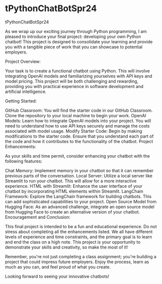 # tPythonChatBotSpr24
tPythonChatBotSpr24

As we wrap up our exciting journey through Python programming, I am pleased to introduce your final project: developing your own Python chatbot! This project is designed to consolidate your learning and provide you with a tangible piece of work that you can showcase to potential employers.

Project Overview:

Your task is to create a functional chatbot using Python. This will involve integrating OpenAI models and familiarizing yourselves with API keys and model pricing. This project will be both challenging and rewarding, providing you with practical experience in software development and artificial intelligence.

Getting Started:

GitHub Classroom: You will find the starter code in our GitHub Classroom. Clone the repository to your local machine to begin your work.
OpenAI Models: Learn how to integrate OpenAI models into your project. You will need to understand how to use API keys securely and manage the costs associated with model usage.
Modify Starter Code: Begin by making modifications to the starter code. Ensure that you understand each part of the code and how it contributes to the functionality of the chatbot.
Project Enhancements:

As your skills and time permit, consider enhancing your chatbot with the following features:

Chat Memory: Implement memory in your chatbot so that it can remember previous parts of the conversation.
Local Server: Utilize a local server like Streamlit to run your chatbot. This will allow for a more interactive experience.
HTML with Streamlit: Enhance the user interface of your chatbot by incorporating HTML elements within Streamlit.
LangChain Framework: Explore the LangChain framework for building chatbots. This can add sophisticated capabilities to your project.
Open Source Model from Hugging Face: As an advanced challenge, integrate an open source model from Hugging Face to create an alternative version of your chatbot.
Encouragement and Conclusion:

This final project is intended to be a fun and educational experience. Do not stress about completing all the enhancements listed. We all have different levels of experience and time constraints, and the primary goal is to learn and end the class on a high note. This project is your opportunity to demonstrate your skills and creativity, so make the most of it!

Remember, you're not just completing a class assignment; you're building a project that could impress future employers. Enjoy the process, learn as much as you can, and feel proud of what you create.

Looking forward to seeing your innovative chatbots!


